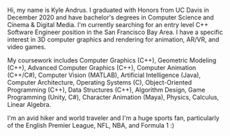 Hi, my name is Kyle Andrus. I graduated with Honors from UC Davis in December 2020 and have bachelor's degrees in Computer Science and Cinema & Digital Media. I'm currently searching for an entry level C++ Software Engineer position in the San Francisco Bay Area. I have a specific interest in 3D computer graphics and rendering for animation, AR/VR, and video games.

My coursework includes Computer Graphics (C++), Geometric Modeling (C++), Advanced Computer Graphics (C++), Computer Animation (C++/C#), Computer Vision (MATLAB), Artificial Intelligence (Java), Computer Architecture, Operating Systems (C), Object-Oriented Programming (C++), Data Structures (C++), Algorithm Design, Game Programming (Unity, C#), Character Animation (Maya), Physics, Calculus, Linear Algebra.

I'm an avid hiker and world traveler and I'm a huge sports fan, particularly of the English Premier League, NFL, NBA, and Formula 1 :)

<!---
kwandrus/kwandrus is a ✨ special ✨ repository because its `README.md` (this file) appears on your GitHub profile.
You can click the Preview link to take a look at your changes.
--->
